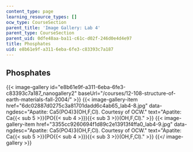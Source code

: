 ```yaml
---
content_type: page
learning_resource_types: []
ocw_type: CourseSection
parent_title: 'Image Gallery: Lab 4'
parent_type: CourseSection
parent_uid: 0dfe48aa-ba11-c61c-d02f-246d0e4d4e97
title: Phosphates
uid: e8b61e9f-a311-6eba-6fe3-c83393c7a187
---
```


Phosphates
----------
{{< image-gallery id="e8b61e9f-a311-6eba-6fe3-c83393c7a187_nanogallery2" baseUrl="/courses/12-108-structure-of-earth-materials-fall-2004/" >}}
{{< image-gallery-item href="6dc02887d0275c3a81701dadd6c4ab65_lab4-8.jpg" data-ngdesc="Apatite: Ca5(PO4)3(OH,F,Cl). Courtesy of OCW." text="Apatite: Ca{{< sub 5 >}}(PO{{< sub 4 >}}){{< sub 3 >}}(OH,F,Cl)." >}}
{{< image-gallery-item href="3355cc9260694f1d89c2e13913f4ffa0_lab4-9.jpg" data-ngdesc="Apatite: Ca5(PO4)3(OH,F,Cl). Courtesy of OCW." text="Apatite: Ca{{< sub 5 >}}(PO{{< sub 4 >}}){{< sub 3 >}}(OH,F,Cl)." >}}
{{</ image-gallery >}}